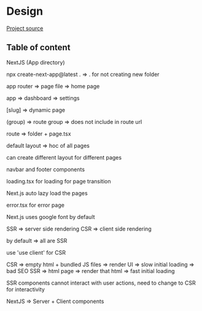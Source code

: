 # Design

[Project source](https://www.youtube.com/watch?v=VE8BkImUciY&list=PLSB84OJvL5mgIFh7cgg0H2wnvIB0VbKgY&index=5&t=171s)

## Table of content

NextJS (App directory)

npx create-next-app@latest . => . for not creating new folder

app router => page file => home page

app => dashboard => settings

[slug] => dynamic page

(group) => route group => does not include in route url

route => folder + page.tsx

default layout => hoc of all pages

can create different layout for different pages

navbar and footer components

loading.tsx for loading for page transition

Next.js auto lazy load the pages

error.tsx for error page

Next.js uses google font by default

SSR => server side rendering
CSR => client side rendering

by default => all are SSR

use 'use client' for CSR

CSR => empty html + bundled JS files => render UI => slow initial loading => bad SEO
SSR => html page => render that html => fast initial loading

SSR components cannot interact with user actions, need to change to CSR for interactivity

NextJS => Server + Client components
